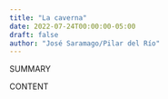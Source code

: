 ```yaml
---
title: "La caverna"
date: 2022-07-24T00:00:00-05:00
draft: false
author: "José Saramago/Pilar del Río"
---
```


SUMMARY

<!--more-->

CONTENT